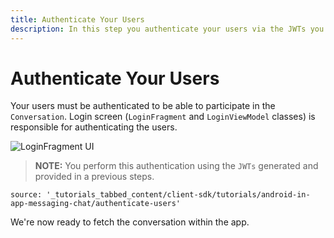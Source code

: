 ```yaml
---
title: Authenticate Your Users
description: In this step you authenticate your users via the JWTs you created earlier
---
```


# Authenticate Your Users

Your users must be authenticated to be able to participate in the `Conversation`. Login screen (`LoginFragment` and `LoginViewModel` classes) is responsible for authenticating the users.

![LoginFragment UI](/assets/images/client-sdk/android-in-app-messaging-chat/login-fragment-ui.png)

> **NOTE:** You perform this authentication using the `JWTs` generated and provided in a previous steps. 

```tabbed_content
source: '_tutorials_tabbed_content/client-sdk/tutorials/android-in-app-messaging-chat/authenticate-users'
```

We're now ready to fetch the conversation within the app.